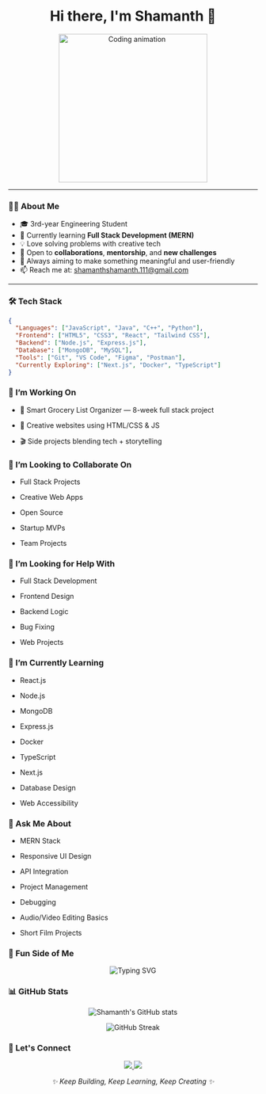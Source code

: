 <h1 align="center">Hi there, I'm Shamanth 👋</h1>

<p align="center">
  <img src="https://media.giphy.com/media/qgQUggAC3Pfv687qPC/giphy.gif" width="300" alt="Coding animation">
</p>

---

### 👨‍💻 About Me

- 🎓 3rd-year Engineering Student  
- 🌱 Currently learning **Full Stack Development (MERN)**   
- 💡 Love solving problems with creative tech  
- 🤝 Open to **collaborations**, **mentorship**, and **new challenges**  
- 🎯 Always aiming to make something meaningful and user-friendly  
- 📫 Reach me at: shamanthshamanth.111@gmail.com  

---

### 🛠️ Tech Stack

```json
{
  "Languages": ["JavaScript", "Java", "C++", "Python"],
  "Frontend": ["HTML5", "CSS3", "React", "Tailwind CSS"],
  "Backend": ["Node.js", "Express.js"],
  "Database": ["MongoDB", "MySQL"],
  "Tools": ["Git", "VS Code", "Figma", "Postman"],
  "Currently Exploring": ["Next.js", "Docker", "TypeScript"]
}
```
### 🚀 I’m Working On
- 🔧 Smart Grocery List Organizer — 8-week full stack project

- 🎨 Creative websites using HTML/CSS & JS

- 🎬 Side projects blending tech + storytelling

### 👯 I’m Looking to Collaborate On
- Full Stack Projects

- Creative Web Apps

- Open Source

- Startup MVPs

- Team Projects

### 🤝 I’m Looking for Help With
- Full Stack Development

- Frontend Design

- Backend Logic

- Bug Fixing

- Web Projects

### 🌱 I’m Currently Learning
- React.js

- Node.js

- MongoDB

- Express.js

- Docker

- TypeScript

- Next.js

- Database Design

- Web Accessibility

### 💬 Ask Me About
- MERN Stack

- Responsive UI Design

- API Integration

- Project Management

- Debugging

- Audio/Video Editing Basics

- Short Film Projects

### 📸 Fun Side of Me
<p align="center"> <img src="https://readme-typing-svg.demolab.com?font=Fira+Code&pause=1000&color=F7C13C&vCenter=true&width=435&lines=Code.+Edit.+Create.+Repeat.;Chasing+Pixel+Perfection...;Let's+build+something+cool!" alt="Typing SVG" /> </p>

### 📊 GitHub Stats
<p align="center"> <img src="https://github-readme-stats.vercel.app/api?username=shamanth-1&show_icons=true&theme=radical" alt="Shamanth's GitHub stats" /> </p> <p align="center"> <img src="https://github-readme-streak-stats.herokuapp.com/?user=shamanth-1&theme=radical" alt="GitHub Streak" /> </p>

### 🔗 Let's Connect
<p align="center"> <a href="[www.linkedin.com/in/shamanth01](https://www.linkedin.com/in/shamanth01/)" target="_blank"> <img src="https://img.shields.io/badge/LinkedIn-blue?style=for-the-badge&logo=linkedin&logoColor=white" /> </a> <a href="mailto:shamanthshamanth.111@gmail.com"> <img src="https://img.shields.io/badge/Gmail-red?style=for-the-badge&logo=gmail&logoColor=white" /> </a> </p> <p align="center"><i>✨ Keep Building, Keep Learning, Keep Creating ✨</i></p> 
